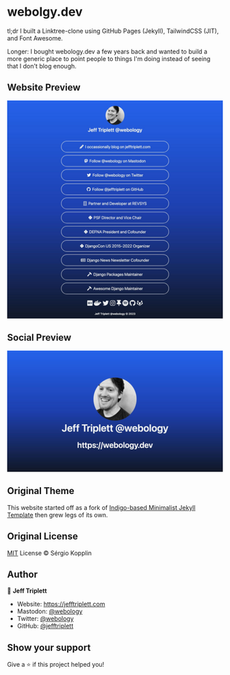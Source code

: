# webolgy.dev

tl;dr I built a Linktree-clone using GitHub Pages (Jekyll), TailwindCSS (JIT), and Font Awesome.

Longer: I bought webology.dev a few years back and wanted to build a more generic place to point people to things I'm doing instead of seeing that I don't blog enough.

## Website Preview
![screenshot](assets/images/screenshot.png)

## Social Preview
![preview](assets/images/preview.png)

## Original Theme

This website started off as a fork of [Indigo-based Minimalist Jekyll Template](https://github.com/zchef2k/indigo-linkinbio) then grew legs of its own.

## Original License

[MIT](https://kopplin.mit-license.org/) License © Sérgio Kopplin

<!-- [[[cog
import cog
import requests
response = requests.get("https://raw.githubusercontent.com/jefftriplett/actions/main/footer.txt")
response.raise_for_status()
cog.outl(response.text.strip())
]]] -->
## Author

👤 **Jeff Triplett**

* Website: https://jefftriplett.com
* Mastodon: [@webology](https://mastodon.social/@webology)
* Twitter: [@webology](https://twitter.com/webology)
* GitHub: [@jefftriplett](https://github.com/jefftriplett)

## Show your support

Give a ⭐️ if this project helped you!
<!-- [[[end]]] -->
